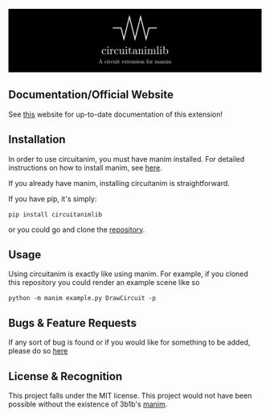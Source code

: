  ![circuitanim logo](Logo.jpg)

## Documentation/Official Website

See [this](https://weras2.github.io/circuitanim/) website for up-to-date documentation of this extension!


## Installation 

In order to use circuitanim, you must have manim installed. For detailed instructions on how to install manim, see [here](). 

If you already have manim, installing circuitanim is straightforward. 

If you have pip, it's simply: 
```
pip install circuitanimlib
```
or you could go and clone the [repository](https://github.com/weras2/circuitanim).


## Usage 

Using circuitanim is exactly like using manim. For example, if you cloned this repository you could render an example scene like so

```
python -m manim example.py DrawCircuit -p  
```



## Bugs & Feature Requests

If any sort of bug is found or if you would like for something to be added, please do so [here](https://github.com/weras2/circuitanim/issues)


## License & Recognition
This project falls under the MIT license. This project would not have been possible without the existence of 3b1b's [manim](https://github.com/3b1b/manim).